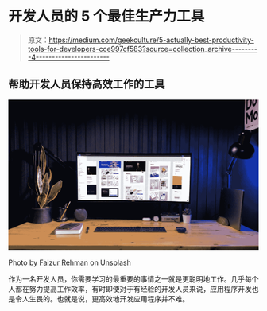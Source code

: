 # 开发人员的 5 个最佳生产力工具

> 原文：<https://medium.com/geekculture/5-actually-best-productivity-tools-for-developers-cce997cf583?source=collection_archive---------4----------------------->

## 帮助开发人员保持高效工作的工具

![](img/2fbee1c660c386ea2ccbf7a319f0c7c3.png)

Photo by [Faizur Rehman](https://unsplash.com/@fazurrehman?utm_source=unsplash&utm_medium=referral&utm_content=creditCopyText) on [Unsplash](https://unsplash.com/s/photos/macbook?utm_source=unsplash&utm_medium=referral&utm_content=creditCopyText)

作为一名开发人员，你需要学习的最重要的事情之一就是更聪明地工作。几乎每个人都在努力提高工作效率，有时即使对于有经验的开发人员来说，应用程序开发也是令人生畏的。也就是说，更高效地开发应用程序并不难。
